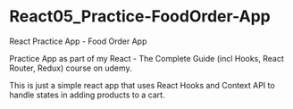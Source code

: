 # React05_Practice-FoodOrder-App
React Practice App - Food Order App

Practice App as part of my React - The Complete Guide (incl Hooks, React Router, Redux) course on udemy.

This is just a simple react app that uses React Hooks and Context API to handle states in adding products to a cart.

